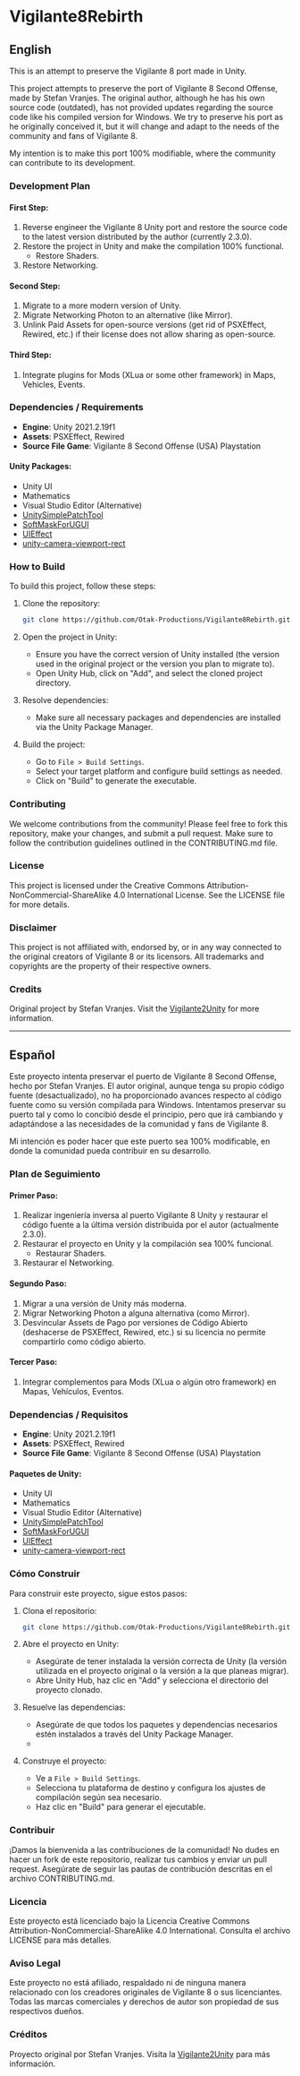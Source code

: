 # Vigilante8Rebirth

## English

This is an attempt to preserve the Vigilante 8 port made in Unity.

This project attempts to preserve the port of Vigilante 8 Second Offense, made by Stefan Vranjes. The original author, although he has his own source code (outdated), has not provided updates regarding the source code like his compiled version for Windows. We try to preserve his port as he originally conceived it, but it will change and adapt to the needs of the community and fans of Vigilante 8.

My intention is to make this port 100% modifiable, where the community can contribute to its development.

### Development Plan

#### First Step:
1. Reverse engineer the Vigilante 8 Unity port and restore the source code to the latest version distributed by the author (currently 2.3.0).
2. Restore the project in Unity and make the compilation 100% functional.
   - Restore Shaders.
3. Restore Networking.

#### Second Step:
1. Migrate to a more modern version of Unity.
2. Migrate Networking Photon to an alternative (like Mirror).
3. Unlink Paid Assets for open-source versions (get rid of PSXEffect, Rewired, etc.) if their license does not allow sharing as open-source.

#### Third Step:
1. Integrate plugins for Mods (XLua or some other framework) in Maps, Vehicles, Events.

### Dependencies / Requirements

- **Engine**: Unity 2021.2.19f1
- **Assets**: PSXEffect, Rewired
- **Source File Game**: Vigilante 8 Second Offense (USA) Playstation

#### Unity Packages:
- Unity UI
- Mathematics
- Visual Studio Editor (Alternative)
- [UnitySimplePatchTool](https://github.com/yasirkula/UnitySimplePatchTool)
- [SoftMaskForUGUI](https://github.com/mob-sakai/SoftMaskForUGUI)
- [UIEffect](https://github.com/mob-sakai/UIEffect)
- [unity-camera-viewport-rect](https://github.com/gilzoide/unity-camera-viewport-rect.git#1.0.1)

### How to Build

To build this project, follow these steps:

1. Clone the repository:
    ```sh
    git clone https://github.com/Otak-Productions/Vigilante8Rebirth.git
    ```

2. Open the project in Unity:
    - Ensure you have the correct version of Unity installed (the version used in the original project or the version you plan to migrate to).
    - Open Unity Hub, click on "Add", and select the cloned project directory.

3. Resolve dependencies:
    - Make sure all necessary packages and dependencies are installed via the Unity Package Manager.

4. Build the project:
    - Go to `File > Build Settings`.
    - Select your target platform and configure build settings as needed.
    - Click on "Build" to generate the executable.

### Contributing

We welcome contributions from the community! Please feel free to fork this repository, make your changes, and submit a pull request. Make sure to follow the contribution guidelines outlined in the CONTRIBUTING.md file.

### License

This project is licensed under the Creative Commons Attribution-NonCommercial-ShareAlike 4.0 International License. See the LICENSE file for more details.

### Disclaimer

This project is not affiliated with, endorsed by, or in any way connected to the original creators of Vigilante 8 or its licensors. All trademarks and copyrights are the property of their respective owners.

### Credits

Original project by Stefan Vranjes. Visit the [Vigilante2Unity](https://github.com/stefanvranjes/Vigilante2Unity) for more information.

---

## Español

Este proyecto intenta preservar el puerto de Vigilante 8 Second Offense, hecho por Stefan Vranjes. El autor original, aunque tenga su propio código fuente (desactualizado), no ha proporcionado avances respecto al código fuente como su versión compilada para Windows. Intentamos preservar su puerto tal y como lo concibió desde el principio, pero que irá cambiando y adaptándose a las necesidades de la comunidad y fans de Vigilante 8.

Mi intención es poder hacer que este puerto sea 100% modificable, en donde la comunidad pueda contribuir en su desarrollo.

### Plan de Seguimiento

#### Primer Paso:
1. Realizar ingeniería inversa al puerto Vigilante 8 Unity y restaurar el código fuente a la última versión distribuida por el autor (actualmente 2.3.0).
2. Restaurar el proyecto en Unity y la compilación sea 100% funcional.
   - Restaurar Shaders.
3. Restaurar el Networking.

#### Segundo Paso:
1. Migrar a una versión de Unity más moderna.
2. Migrar Networking Photon a alguna alternativa (como Mirror).
3. Desvincular Assets de Pago por versiones de Código Abierto (deshacerse de PSXEffect, Rewired, etc.) si su licencia no permite compartirlo como código abierto.

#### Tercer Paso:
1. Integrar complementos para Mods (XLua o algún otro framework) en Mapas, Vehículos, Eventos.

### Dependencias / Requisitos

- **Engine**: Unity 2021.2.19f1
- **Assets**: PSXEffect, Rewired
- **Source File Game**: Vigilante 8 Second Offense (USA) Playstation

#### Paquetes de Unity:
- Unity UI
- Mathematics
- Visual Studio Editor (Alternative)
- [UnitySimplePatchTool](https://github.com/yasirkula/UnitySimplePatchTool)
- [SoftMaskForUGUI](https://github.com/mob-sakai/SoftMaskForUGUI)
- [UIEffect](https://github.com/mob-sakai/UIEffect)
- [unity-camera-viewport-rect](https://github.com/gilzoide/unity-camera-viewport-rect.git#1.0.1)

### Cómo Construir

Para construir este proyecto, sigue estos pasos:

1. Clona el repositorio:
    ```sh
    git clone https://github.com/Otak-Productions/Vigilante8Rebirth.git
    ```

2. Abre el proyecto en Unity:
    - Asegúrate de tener instalada la versión correcta de Unity (la versión utilizada en el proyecto original o la versión a la que planeas migrar).
    - Abre Unity Hub, haz clic en "Add" y selecciona el directorio del proyecto clonado.

3. Resuelve las dependencias:
    - Asegúrate de que todos los paquetes y dependencias necesarios estén instalados a través del Unity Package Manager.
    - 


4. Construye el proyecto:
    - Ve a `File > Build Settings`.
    - Selecciona tu plataforma de destino y configura los ajustes de compilación según sea necesario.
    - Haz clic en "Build" para generar el ejecutable.

### Contribuir

¡Damos la bienvenida a las contribuciones de la comunidad! No dudes en hacer un fork de este repositorio, realizar tus cambios y enviar un pull request. Asegúrate de seguir las pautas de contribución descritas en el archivo CONTRIBUTING.md.

### Licencia

Este proyecto está licenciado bajo la Licencia Creative Commons Attribution-NonCommercial-ShareAlike 4.0 International. Consulta el archivo LICENSE para más detalles.

### Aviso Legal

Este proyecto no está afiliado, respaldado ni de ninguna manera relacionado con los creadores originales de Vigilante 8 o sus licenciantes. Todas las marcas comerciales y derechos de autor son propiedad de sus respectivos dueños.

### Créditos

Proyecto original por Stefan Vranjes. Visita la [Vigilante2Unity](https://github.com/stefanvranjes/Vigilante2Unity) para más información.
